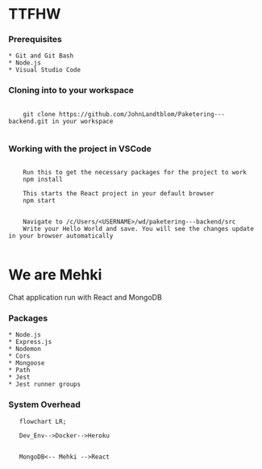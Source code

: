 # TTFHW

### Prerequisites

    * Git and Git Bash
    * Node.js
    * Visual Studio Code

### Cloning into to your workspace

```

    git clone https://github.com/JohnLandtblom/Paketering---backend.git in your workspace


```

### Working with the project in VSCode

``` 

    Run this to get the necessary packages for the project to work
    npm install

    This starts the React project in your default browser
    npm start


    Navigate to /c/Users/<USERNAME>/wd/paketering---backend/src
    Write your Hello World and save. You will see the changes update in your browser automatically


```

# We are Mehki

Chat application run with React and MongoDB

### Packages

    * Node.js
    * Express.js
    * Nodemon
    * Cors
    * Mongoose
    * Path
    * Jest
    * Jest runner groups



### System Overhead

```mermaid 
   flowchart LR;
   
   Dev_Env-->Docker-->Heroku
   

   MongoDB<-- Mehki -->React
    
    
```


